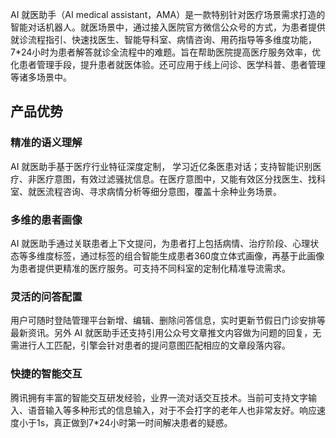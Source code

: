 AI 就医助手（AI medical assistant，AMA）是一款特别针对医疗场景需求打造的智能对话机器人。就医场景中，通过接入医院官方微信公众号的方式，为患者提供就诊流程指引、快速找医生、智能导科室、病情咨询、用药指导等多维度功能，7*24小时为患者解答就诊全流程中的难题。旨在帮助医院提高医疗服务效率，优化患者管理手段，提升患者就医体验。还可应用于线上问诊、医学科普、患者管理等诸多场景中。

## 产品优势
### 精准的语义理解
AI 就医助手基于医疗行业特征深度定制， 学习近亿条医患对话；支持智能识别医疗、非医疗意图，有效过滤骚扰信息。在医疗意图中，又能有效区分找医生、找科室、就医流程咨询、寻求病情分析等细分意图，覆盖十余种业务场景。
### 多维的患者画像
AI 就医助手通过关联患者上下文提问，为患者打上包括病情、治疗阶段、心理状态等多维度标签，通过标签的组合智能生成患者360度立体式画像，再基于此画像为患者提供更精准的医疗服务。可支持不同科室的定制化精准导流需求。
### 灵活的问答配置
用户可随时登陆管理平台新增、编辑、删除问答信息，实时更新节假日门诊安排等最新资讯。另外 AI 就医助手还支持引用公众号文章推文内容做为问题的回复，无需进行人工匹配，引擎会针对患者的提问意图匹配相应的文章段落内容。
### 快捷的智能交互
腾讯拥有丰富的智能交互研发经验，业界一流对话交互技术。当前可支持文字输入、语音输入等多种形式的信息输入，对于不会打字的老年人也非常友好。响应速度小于1s，真正做到7*24小时第一时间解决患者的疑惑。
